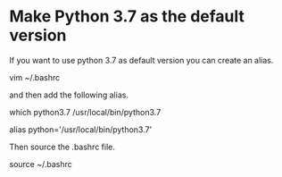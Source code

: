 # Make Python 3.7 as the default version

If you want to use python 3.7 as default version you can create an alias.

vim ~/.bashrc

and then add the following alias.

which python3.7
/usr/local/bin/python3.7

alias python='/usr/local/bin/python3.7'

Then source the .bashrc file.

source ~/.bashrc